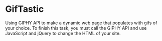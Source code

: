 # GifTastic
Using GIPHY API to make a dynamic web page that populates with gifs of your choice. To finish this task, you must call the GIPHY API and use JavaScript and jQuery to change the HTML of your site.
